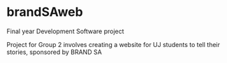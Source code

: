 # brandSAweb
Final year Development Software project

Project for Group 2 involves creating a website for UJ students to tell their stories, sponsored by BRAND SA 
